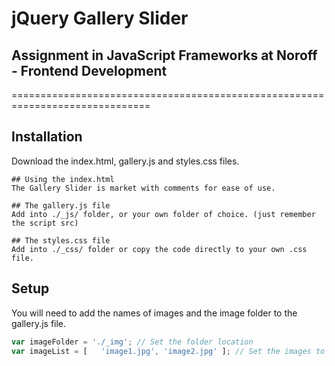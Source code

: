 # jQuery Gallery Slider
## Assignment in JavaScript Frameworks at Noroff - Frontend Development
==============================================================================

Installation
---

Download the index.html, gallery.js and styles.css files.

```
## Using the index.html
The Gallery Slider is market with comments for ease of use.
```

```
## The gallery.js file
Add into ./_js/ folder, or your own folder of choice. (just remember the script src)
```

```
## The styles.css file
Add into ./_css/ folder or copy the code directly to your own .css file.
```

Setup
---

You will need to add the names of images and the image folder to the gallery.js file.

```javascript
var imageFolder = './_img'; // Set the folder location
var imageList = [   'image1.jpg', 'image2.jpg' ]; // Set the images to use
```
